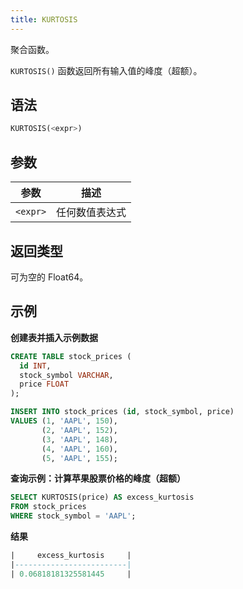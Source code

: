 ```yaml
---
title: KURTOSIS
---
```


聚合函数。

`KURTOSIS()` 函数返回所有输入值的峰度（超额）。

## 语法

```sql
KURTOSIS(<expr>)
```

## 参数

| 参数      | 描述                     |
|-----------| -----------                     |
| `<expr>`  | 任何数值表达式        |

## 返回类型

可为空的 Float64。

## 示例

**创建表并插入示例数据**
```sql
CREATE TABLE stock_prices (
  id INT,
  stock_symbol VARCHAR,
  price FLOAT
);

INSERT INTO stock_prices (id, stock_symbol, price)
VALUES (1, 'AAPL', 150),
       (2, 'AAPL', 152),
       (3, 'AAPL', 148),
       (4, 'AAPL', 160),
       (5, 'AAPL', 155);
```

**查询示例：计算苹果股票价格的峰度（超额）**

```sql
SELECT KURTOSIS(price) AS excess_kurtosis
FROM stock_prices
WHERE stock_symbol = 'AAPL';
```

**结果**

```sql
|     excess_kurtosis     |
|-------------------------|
| 0.06818181325581445     |
```